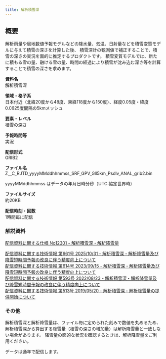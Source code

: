 ```yaml
---
title: 解析積雪深
---
```


## 概要
解析雨量や局地数値予報モデルなどの降水量、気温、日射量などを積雪変質モデルに与えて積雪の深さを計算した後、
積雪深計の観測値で補正することで、積雪の深さの実況を面的に推定するプロダクトです。
積雪変質モデルでは、新たに積もる雪の量、融ける雪の量、時間の経過により積雪が沈み込む深さ等を計算することで積雪の深さを求めます。

**資料名** <br/>
解析積雪深

**領域・格子系** <br/>
日本付近（北緯20度から48度、東経118度から150度）、経度0.05度・緯度0.0625度間隔の5kmメッシュ

**要素・レベル** <br/>
積雪の深さ

**予報時間等** <br/>
実況

**配信形式** <br/>
GRIB2

**ファイル名** <br/>
Z__C_RJTD_yyyyMMddhhmmss_SRF_GPV_Gll5km_Psdlv_ANAL_grib2.bin

yyyyMMddhhmmss はデータの年月日時分秒（UTC:協定世界時）

**ファイルサイズ** <br/>
約20KB

**配信時刻・回数** <br/>
1時間毎に配信

### 解説資料
[配信資料に関する仕様 No12301 - 解析積雪深・解析降雪量](https://www.data.jma.go.jp/suishin/shiyou/pdf/no12301)


[配信資料に関する技術情報 第661号 2025/10/31 - 解析積雪深・解析降雪量及び降雪短時間予報の改良に伴う精度向上について](https://dmdata.jp/docs/jma/technical/661.pdf) <br/>
[配信資料に関する技術情報 第614号 2023/09/15 - 解析積雪深・解析降雪量及び降雪短時間予報の改良に伴う精度向上について](https://dmdata.jp/docs/jma/technical/614.pdf) <br/>
[配信資料に関する技術情報 第593号 2022/08/23 - 解析積雪深・解析降雪量及び降雪短時間予報の改良に伴う精度向上について](https://dmdata.jp/docs/jma/technical/593.pdf) <br/>
[配信資料に関する技術情報 第513号 2019/05/20 - 解析積雪深・解析降雪量の提供開始について](https://dmdata.jp/docs/jma/technical/513.pdf)


### その他
解析積雪深と解析降雪量は、ファイル毎に定められた刻みで数値を丸めるため、
解析積雪深から算出する降雪量（積雪の深さの増加量）は解析降雪量と一致しない場合があります。
降雪量の面的な状況を確認するときは、解析降雪量をご利用ください。

データは通年で配信します。
